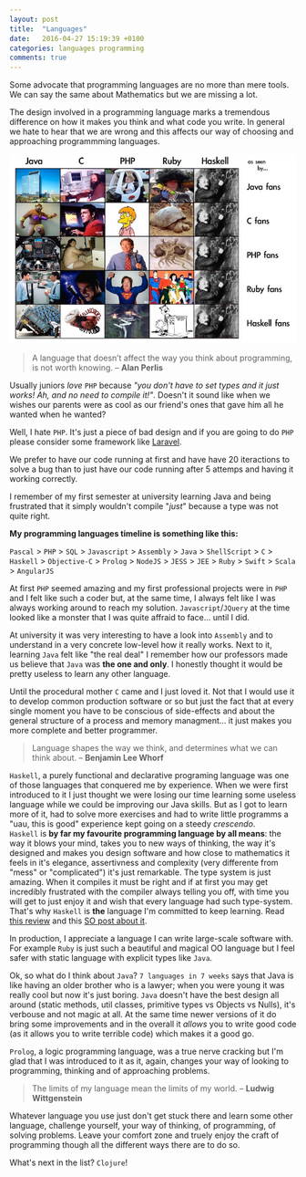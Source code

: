 ```yaml
---
layout: post
title:  "Languages"
date:   2016-04-27 15:19:39 +0100
categories: languages programming
comments: true
---
```


Some advocate that programming languages are no more than mere tools. 
We can say the same about Mathematics but we are missing a lot.

The design involved in a programming language marks a tremendous difference on how it makes you think and what code you write.
In general we hate to hear that we are wrong and this affects our way of choosing and approaching programmming languages. 


<img src="/images/languages-perspective.jpg"/>


 > A language that doesn’t affect the way you think about programming, is not worth knowing. – **Alan Perlis**


Usually juniors _love_ `PHP` because _"you don't have to set types and it just works! Ah, and no need to compile it!"_. Doesn't it sound like when we wishes our parents were as cool as our friend's ones that gave him all he wanted when he wanted?

Well, I hate `PHP`. It's just a piece of bad design and if you are going to do `PHP` please consider some framework like [Laravel](http://laravel.com).

We prefer to have our code running at first and have have 20 iteractions to solve a bug than to just have our code running after 5 attemps and having it working correctly.

I remember of my first semester at university learning Java and being frustrated that it simply wouldn't compile "_just_" because a type was not quite right. 


**My programming languages timeline is something like this:**

`Pascal` > `PHP` > `SQL` > `Javascript` > `Assembly` > `Java` > `ShellScript` > `C` > `Haskell` > `Objective-C` > `Prolog` > `NodeJS` > `JESS` > `JEE` > `Ruby` > `Swift` > `Scala` > `AngularJS` 


At first `PHP` seemed amazing and my first professional projects were in `PHP` and I felt like such a coder but, at the same time, I always felt like I was always working around to reach my solution. `Javascript`/`JQuery` at the time looked like a monster that I was quite affraid to face... until I did.

At university it was very interesting to have a look into `Assembly` and to understand in a very concrete low-level how it really works. 
Next to it, learning `Java` felt like "the real deal"  I remember how our professors made us believe that `Java` was **the one and only**. I honestly thought it would be pretty useless to learn any other language. 

Until the procedural mother `C` came and I just loved it. Not that I would use it to develop common production software or so but just the fact that at every single moment you have to be conscious of side-effects and about the general structure of a process and memory managment... it just makes you more complete and better programmer. 


>Language shapes the way we think, and determines what we can think about. – **Benjamin Lee Whorf**


`Haskell`, a purely functional and declarative programing language was one of those languages that conquered me by experience. 
When we were first introduced to it I just thought we were losing our time learning some useless language while we could be improving our Java skills. But as I got to learn more of it, had to solve more exercises and had to write little programms a "uau, this is good" experience kept going on a steedy _crescendo_.<br>
`Haskell` is **by far my favourite programming language by all means**: the way it blows your mind, takes you to new ways of thinking, the way it's designed and makes you design software and how close to mathematics it feels in it's elegance, assertivness and complexity (very differente from "mess" or "complicated") it's just remarkable. 
The type system is just amazing. When it compiles it must be right and if at first you may get incredibly frustrated with the compiler always telling you off, with time you will get to just enjoy it and wish that every language had such type-system. That's why `Haskell` is **the** language I'm committed to keep learning.
Read [this review](https://www.quora.com/What-is-your-review-of-Haskell-programming-language) and this [SO post about it](http://stackoverflow.com/questions/775726/whats-the-fuss-about-haskell). 

In production, I appreciate a language I can write large-scale software with. For example `Ruby` is just such a beautiful and magical OO language but I feel safer with static language with explicit types like `Java`. 

Ok, so what do I think about `Java`? 
`7 languages in 7 weeks` says that Java is like having an older brother who is a lawyer; when you were young it was really cool but now it's just boring. 
`Java` doesn't have the best design all around (static methods, util classes, primitive types vs  Objects vs Nulls), it's verbouse and not magic at all. 
At the same time newer versions of it do bring some improvements and in the overall it _allows_ you to write good code (as it allows you to write terrible code) which makes it a good go. 


`Prolog`, a logic programming language, was a true nerve cracking but I'm glad that I was introduced to it as it, again, changes your way of looking to programming, thinking and of approaching problems.

> The limits of my language mean the limits of my world. – **Ludwig Wittgenstein**

Whatever language you use just don't get stuck there and learn some other language, challenge yourself, your way of thinking, of programming, of solving problems. Leave your comfort zone and truely enjoy the craft of programming though all the different ways there are to do so.


What's next in the list? `Clojure`!    
